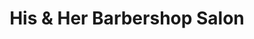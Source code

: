 ---
title: "His & Her Barbershop Salon"
url: /bastrop/his-und-her-barbershop-salon/
shop: Friseur
---